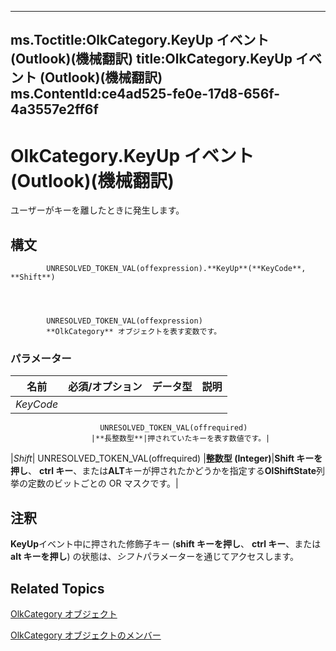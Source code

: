 

---
ms.Toctitle:OlkCategory.KeyUp イベント (Outlook)(機械翻訳)
title:OlkCategory.KeyUp イベント (Outlook)(機械翻訳)
ms.ContentId:ce4ad525-fe0e-17d8-656f-4a3557e2ff6f
---
# OlkCategory.KeyUp イベント (Outlook)(機械翻訳)




ユーザーがキーを離したときに発生します。

## 構文

            UNRESOLVED_TOKEN_VAL(offexpression).**KeyUp**(**KeyCode**, **Shift**)




            UNRESOLVED_TOKEN_VAL(offexpression)
            **OlkCategory** オブジェクトを表す変数です。

### パラメーター

|**名前**|**必須/オプション**|**データ型**|**説明**|
|---|---|---|---|
|*KeyCode*|
                        UNRESOLVED_TOKEN_VAL(offrequired)
                      |**長整数型**|押されていたキーを表す数値です。|
|*Shift*|
                        UNRESOLVED_TOKEN_VAL(offrequired)
                      |**整数型 (Integer)**|**Shift キーを押し**、 **ctrl キー**、または**ALT**キーが押されたかどうかを指定する**OlShiftState**列挙の定数のビットごとの OR マスクです。|





## 注釈
**KeyUp**イベント中に押された修飾子キー (**shift キーを押し**、 **ctrl キー**、または**alt キーを押し**) の状態は、*シフト*パラメーターを通じてアクセスします。



## Related Topics

[OlkCategory オブジェクト](f635c0c8-e562-02a2-2a76-25caaee623c0.md)

[OlkCategory オブジェクトのメンバー](286c3117-d566-634d-e9db-bc69886ab57a.md)




